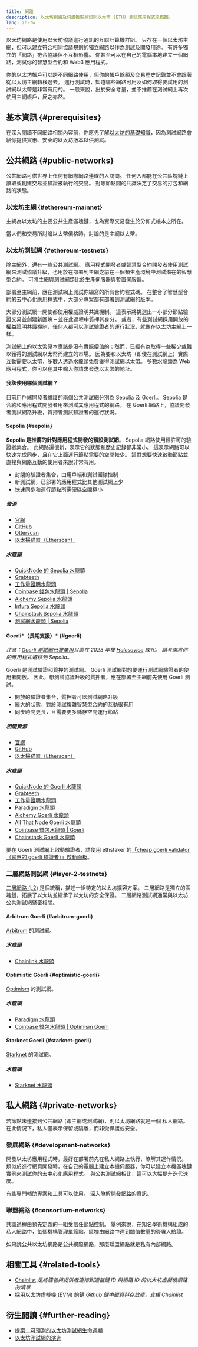 ```yaml
---
title: 網路
description: 以太坊網路及何處獲取測試網以太幣 (ETH) 測試應用程式之概觀。
lang: zh-tw
---
```


以太坊網路是使用以太坊協議進行通訊的互聯計算機群組。 只存在一個以太坊主網，但可以建立符合相同協議規則的獨立網路以作為測試及開發用途。 有許多獨立的「網路」符合協議但不互相影響。 你甚至可以在自己的電腦本地建立一個網路，測試你的智慧型合約和 Web3 應用程式。

你的以太坊帳戶可以跨不同網路使用，但你的帳戶餘額及交易歷史記錄並不會跟著從以太坊主網轉移過去。 進行測試時，知道哪些網路可用及如何取得要試用的測試網以太幣是非常有用的。 一般來說，出於安全考量，並不推薦在測試網上再次使用主網帳戶，反之亦然。

## 基本資訊 {#prerequisites}

在深入閱讀不同網路相關內容前，你應先了解[以太坊的基礎知識](/developers/docs/intro-to-ethereum/)，因為測試網路會給你提供實惠、安全的以太坊版本以供測試。

## 公共網路 {#public-networks}

公共網路可供世界上任何有網際網路連線的人訪問。 任何人都能在公共區塊鏈上讀取或創建交易並驗證被執行的交易。 對等節點間的共識決定了交易的打包和網路的狀態。

### 以太坊主網 {#ethereum-mainnet}

主網為以太坊的主要公共生產區塊鏈，也為實際交易發生於分佈式帳本之所在。

當人們和交易所討論以太幣價格時，討論的是主網以太幣。

### 以太坊測試網 {#ethereum-testnets}

除主網外，還有一些公共測試網。 應用程式開發者或智慧型合約開發者使用測試網來測試協議升級，也用於在部署到主網之前在一個類生產環境中測試潛在的智慧型合約。 可將主網與測試網類比於生產伺服器與暫置伺服器。

部署至主網前，應在測試網上測試你編寫的所有合約程式碼。 在整合了智慧型合約的去中心化應用程式中，大部分專案都有部署到測試網的版本。

大部分測試網一開使都使用權威證明共識機制。 這表示將挑選出一小部分節點驗證交易並創建新區塊 – 並在此過程中質押其身分。 或者，有些測試網採用開放的權益證明共識機制，任何人都可以測試驗證者的運行狀況，就像在以太坊主網上一樣。

測試網上的以太幣原本應該是沒有實際價值的；然而，已經有為取得一些稀少或難以獲得的測試網以太幣而建立的市場。 因為要和以太坊（即使在測試網上）實際互動需要以太幣，多數人透過水龍頭免費獲得測試網以太幣。 多數水龍頭為 Web 應用程式，你可以在其中輸入你請求發送以太幣的地址。

#### 我該使用哪個測試網？

目前用戶端開發者維護的兩個公共測試網分別為 Sepolia 及 Goerli。 Sepolia 是合約和應用程式開發者用來測試其應用程式的網路。 在 Goerli 網路上，協議開發者測試網路升級，質押者測試驗證者的運行狀況。

#### Sepolia {#sepolia}

**Sepolia 是推薦的針對應用程式開發的預設測試網**。 Sepolia 網路使用經許可的驗證者集合。 此網路還很新，表示它的狀態和歷史記錄都非常小。 這表示網路可以快速完成同步，且在它上面運行節點需要的空間較少。 這對想要快速啟動節點並直接與網路互動的使用者來說非常有用。

- 封閉的驗證者集合，由用戶端和測試團隊控制
- 新測試網，已部署的應用程式比其他測試網上少
- 快速同步和運行節點所需硬碟空間極小

##### 資源

- [官網](https://sepolia.dev/)
- [GitHub](https://github.com/eth-clients/sepolia)
- [Otterscan](https://sepolia.otterscan.io/)
- [以太掃瞄器（Etherscan）](https://sepolia.etherscan.io)

##### 水龍頭

- [QuickNode 的 Sepolia 水龍頭](https://faucet.quicknode.com/drip)
- [Grabteeth](https://grabteeth.xyz/)
- [工作量證明水龍頭](https://sepolia-faucet.pk910.de/)
- [Coinbase 錢包水龍頭 | Sepolia](https://coinbase.com/faucets/ethereum-sepolia-faucet)
- [Alchemy Sepolia 水龍頭](https://sepoliafaucet.com/)
- [Infura Sepolia 水龍頭](https://www.infura.io/faucet)
- [Chainstack Sepolia 水龍頭](https://faucet.chainstack.com/sepolia-faucet)
- [測試網水龍頭 | Sepolia](https://testnet-faucet.com/sepolia/)

#### Goerli*（長期支援）* {#goerli}

_注意：[Goerli 測試網已被棄用](https://ethereum-magicians.org/t/proposal-predictable-ethereum-testnet-lifecycle/11575/17)且將在 2023 年被 [Holesovice](https://github.com/eth-clients/holesovice) 取代。 請考慮將你的應用程式遷移到 Sepolia。_

Goerli 是測試驗證和質押的測試網。 Goerli 測試網對想要運行測試網驗證者的使用者開放。 因此，想測試協議升級的質押者，應在部署至主網前先使用 Goerli 測試。

- 開放的驗證者集合，質押者可以測試網路升級
- 龐大的狀態，對於測試複雜智慧型合約的互動很有用
- 同步時間更長，且需要更多儲存空間運行節點

##### 相關資源

- [官網](https://goerli.net/)
- [GitHub](https://github.com/eth-clients/goerli)
- [以太掃瞄器（Etherscan）](https://goerli.etherscan.io)

##### 水龍頭

- [QuickNode 的 Goerli 水龍頭](https://faucet.quicknode.com/drip)
- [Grabteeth](https://grabteeth.xyz/)
- [工作量證明水龍頭](https://goerli-faucet.pk910.de/)
- [Paradigm 水龍頭](https://faucet.paradigm.xyz/)
- [Alchemy Goerli 水龍頭](https://goerlifaucet.com/)
- [All That Node Goerli 水龍頭](https://www.allthatnode.com/faucet/ethereum.dsrv)
- [Coinbase 錢包水龍頭 | Goerli](https://coinbase.com/faucets/ethereum-goerli-faucet)
- [Chainstack Goerli 水龍頭](https://faucet.chainstack.com/goerli-faucet)

要在 Goerli 測試網上啟動驗證者，請使用 ethstaker 的[「cheap goerli validator（實惠的 goerli 驗證者）」啟動面板](https://goerli.launchpad.ethstaker.cc/en/)。

### 二層網路測試網 {#layer-2-testnets}

[二層網路 (L2)](/layer-2/) 是個統稱，描述一組特定的以太坊擴容方案。 二層網路是獨立的區塊鏈，拓展了以太坊並繼承了以太坊的安全保證。 二層網路測試網通常與以太坊公共測試網緊密相關。

#### Arbitrum Goerli {#arbitrum-goerli}

[Arbitrum](https://arbitrum.io/) 的測試網。

##### 水龍頭

- [Chainlink 水龍頭](https://faucets.chain.link/)

#### Optimistic Goerli {#optimistic-goerli}

[Optimism](https://www.optimism.io/) 的測試網。

##### 水龍頭

- [Paradigm 水龍頭](https://faucet.paradigm.xyz/)
- [Coinbase 錢包水龍頭 | Optimism Goerli](https://coinbase.com/faucets/optimism-goerli-faucet)

#### Starknet Goerli {#starknet-goerli}

[Starknet](https://www.starknet.io) 的測試網。

##### 水龍頭

- [Starknet 水龍頭](https://faucet.goerli.starknet.io)

## 私人網路 {#private-networks}

若節點未連接到公共網路 (即主網或測試網)，則以太坊網路就是一個 私人網路。 在此情況下，私人僅表示保留或隔離，而非受保護或安全。

### 發展網路 {#development-networks}

開發以太坊應用程式時，最好在部署前先在私人網路上執行，瞭解其運作情況。 類似於進行網頁開發時，在自己的電腦上建立本機伺服器，你可以建立本機區塊鏈實例來測試你的去中心化應用程式。 與公共測試網相比，這可以大幅提升迭代速度。

有些專門輔助專案和工具可以使用。 深入瞭解[開發網路](/developers/docs/development-networks/)的資訊。

### 聯盟網路 {#consortium-networks}

共識過程由預先定義的一組受信任節點控制。 舉例來說，在知名學術機構組成的私人網路中，每個機構管理單節點，區塊由網路中達到閾值數量的簽署人驗證。

如果說公共以太坊網路是公共網際網路，那麼聯盟網路就是私有內部網路。

## 相關工具 {#related-tools}

- [Chainlist](https://chainlist.org/) _是將錢包與提供者連結到適當鏈 ID 與網路 ID 的以太坊虛擬機網路的清單_
- [採用以太坊虛擬機 (EVM) 的鏈](https://github.com/ethereum-lists/chains) _Github 鏈中繼資料存放庫，支援 Chainlist_

## 衍生閱讀 {#further-reading}

- [提案：可預測的以太坊測試網生命週期](https://ethereum-magicians.org/t/proposal-predictable-ethereum-testnet-lifecycle/11575/17)
- [以太坊測試網的演進](https://etherworld.co/2022/08/19/the-evolution-of-ethereum-testnet/)
